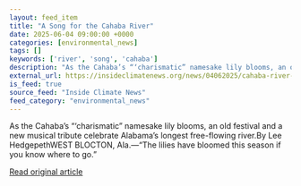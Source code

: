 ```yaml
---
layout: feed_item
title: "A Song for the Cahaba River"
date: 2025-06-04 09:00:00 +0000
categories: [environmental_news]
tags: []
keywords: ['river', 'song', 'cahaba']
description: "As the Cahaba’s “‘charismatic” namesake lily blooms, an old festival and a new musical tribute celebrate Alabama’s longest free-flowing river"
external_url: https://insideclimatenews.org/news/04062025/cahaba-river-lily-festival-musical-tribute/
is_feed: true
source_feed: "Inside Climate News"
feed_category: "environmental_news"
---
```


As the Cahaba’s “‘charismatic” namesake lily blooms, an old festival and a new musical tribute celebrate Alabama’s longest free-flowing river.By Lee HedgepethWEST BLOCTON, Ala.—“The lilies have bloomed this season if you know where to go.”

[Read original article](https://insideclimatenews.org/news/04062025/cahaba-river-lily-festival-musical-tribute/)
